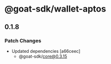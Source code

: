 # @goat-sdk/wallet-aptos

## 0.1.8

### Patch Changes

- Updated dependencies [a66ceec]
  - @goat-sdk/core@0.3.15
